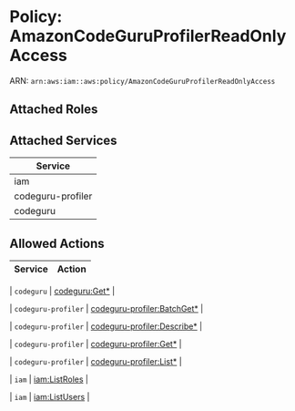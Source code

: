 # Policy: AmazonCodeGuruProfilerReadOnlyAccess

ARN: `arn:aws:iam::aws:policy/AmazonCodeGuruProfilerReadOnlyAccess`

## Attached Roles

## Attached Services

| Service |
|---------|
| iam |
| codeguru-profiler |
| codeguru |

## Allowed Actions

| Service | Action |
|:-------:|--------|

| `codeguru` | [codeguru:Get*](../actions.md#codeguru:getall) |

| `codeguru-profiler` | [codeguru-profiler:BatchGet*](../actions.md#codeguru-profiler:batchgetall) |

| `codeguru-profiler` | [codeguru-profiler:Describe*](../actions.md#codeguru-profiler:describeall) |

| `codeguru-profiler` | [codeguru-profiler:Get*](../actions.md#codeguru-profiler:getall) |

| `codeguru-profiler` | [codeguru-profiler:List*](../actions.md#codeguru-profiler:listall) |

| `iam` | [iam:ListRoles](../actions.md#iam:listroles) |

| `iam` | [iam:ListUsers](../actions.md#iam:listusers) |
